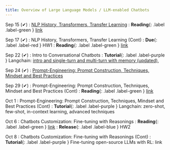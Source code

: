 ```yaml
---
title: Overview of Large Language Models / LLM-enabled Chatbots
---
```


Sep 15 (✔)
: [NLP History, Transformers, Transfer Learning](https://iu.instructure.com/courses/2329710/files/194767987?module_item_id=36869156)
: **Reading**{: .label .label-green } [link](https://www.wwt.com/blog/a-brief-history-of-nlp) 

Sep 17 (✔)
: NLP History, Transformers, Transfer Learning (Cont)
: **Due**{: .label .label-red } HW1
: **Reading**{: .label .label-green } [link](https://sites.gatech.edu/omscs7641/2024/02/07/transfer-learning-for-boosting-neural-network-performance/) 

Sep 22 (✔)
: Intro to Conversational Chatbots
: **Tutorial**{: .label .label-purple } Langchain: [intro and single-turn and multi-turn with memory (updated)](https://drive.google.com/open?id=1wFN2AZXMidOU2j1vZmXhCzmsv8u-gFm4&usp=drive_fs), 

Sep 24 (✔)
: [Prompt-Engineering: Prompt Construction, Techniques, Mindset and Best Practices](https://iu.instructure.com/courses/2329710/files/195336895?module_item_id=36918742)

Sep 29 (✔)
: Prompt-Engineering: Prompt Construction, Techniques, Mindset and Best Practices (Cont)
: **Reading**{: .label .label-green } [link](https://arxiv.org/pdf/2305.11430)

Oct 1
: Prompt-Engineering: Prompt Construction, Techniques, Mindset and Best Practices (Cont)
: **Tutorial**{: .label .label-purple } Langchain: zero-shot, few-shot, in-context learning, advanced techniques

Oct 6
: Chatbots Customization: Fine-tuning with Reasonings
: **Reading**{: .label .label-green } [link](https://newsletter.maartengrootendorst.com/p/a-visual-guide-to-reasoning-llms)
: **Release**{: .label .label-blue } HW2

Oct 8
: Chatbots Customization: Fine-tuning with Reasonings (Cont)
: **Tutorial**{: .label .label-purple } Fine-tuning open-source LLMs with RL: link